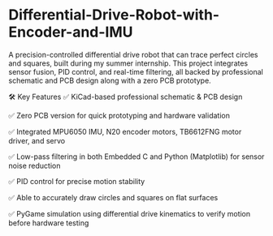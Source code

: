 # Differential-Drive-Robot-with-Encoder-and-IMU

A precision-controlled differential drive robot that can trace perfect circles and squares, built during my summer internship. This project integrates sensor fusion, PID control, and real-time filtering, all backed by professional schematic and PCB design along with a zero PCB prototype.

🛠️ Key Features
✅ KiCad-based professional schematic & PCB design

✅ Zero PCB version for quick prototyping and hardware validation

✅ Integrated MPU6050 IMU, N20 encoder motors, TB6612FNG motor driver, and servo

✅ Low-pass filtering in both Embedded C and Python (Matplotlib) for sensor noise reduction

✅ PID control for precise motion stability

✅ Able to accurately draw circles and squares on flat surfaces

✅ PyGame simulation using differential drive kinematics to verify motion before hardware testing

